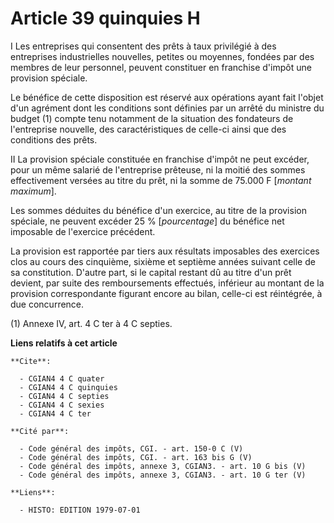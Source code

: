 # Article 39 quinquies H

I  Les entreprises qui consentent des prêts à taux privilégié à des entreprises industrielles nouvelles, petites ou moyennes,
fondées par des membres de leur personnel, peuvent constituer en franchise d'impôt une provision spéciale.

Le bénéfice de cette disposition est réservé aux opérations ayant fait l'objet d'un agrément dont les conditions sont
définies par un arrêté du ministre du budget (1) compte tenu notamment de la situation des fondateurs de l'entreprise
nouvelle, des caractéristiques de celle-ci ainsi que des conditions des prêts.

II  La provision spéciale constituée en franchise d'impôt ne peut excéder, pour un même salarié de l'entreprise prêteuse, ni
la moitié des sommes effectivement versées au titre du prêt, ni la somme de 75.000 F [*montant maximum*].

Les sommes déduites du bénéfice d'un exercice, au titre de la provision spéciale, ne peuvent excéder 25 % [*pourcentage*] du
bénéfice net imposable de l'exercice précédent.

La provision est rapportée par tiers aux résultats imposables des exercices clos au cours des cinquième, sixième et septième
années suivant celle de sa constitution. D'autre part, si le capital restant dû au titre d'un prêt devient, par suite des
remboursements effectués, inférieur au montant de la provision correspondante figurant encore au bilan, celle-ci est
réintégrée, à due concurrence.

(1)  Annexe IV, art. 4 C ter à 4 C septies.

**Liens relatifs à cet article**

	**Cite**:

	  - CGIAN4 4 C quater
	  - CGIAN4 4 C quinquies
	  - CGIAN4 4 C septies
	  - CGIAN4 4 C sexies
	  - CGIAN4 4 C ter

	**Cité par**:

	  - Code général des impôts, CGI. - art. 150-0 C (V)
	  - Code général des impôts, CGI. - art. 163 bis G (V)
	  - Code général des impôts, annexe 3, CGIAN3. - art. 10 G bis (V)
	  - Code général des impôts, annexe 3, CGIAN3. - art. 10 G ter (V)

	**Liens**:

	  - HISTO: EDITION 1979-07-01
